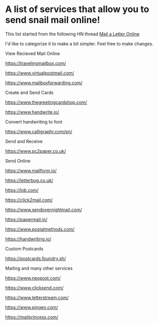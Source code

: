 # A list of services that allow you to send snail mail online!

This list started from the following HN thread [Mail a Letter Online](https://news.ycombinator.com/item?id=19778023)

I'd like to categorize it to make a bit simpler. Feel free to make changes.


View Recieved Mail Online

https://travelingmailbox.com/

https://www.virtualpostmail.com/

https://www.mailboxforwarding.com/


Create and Send Cards

https://www.thegreetingcardshop.com/

https://www.handwrite.io/


Convert handwriting to font

https://www.calligraphr.com/en/


Send and Receive

https://www.pc2paper.co.uk/


Send Online

https://www.mailform.io/

https://letterbug.co.uk/

https://lob.com/

https://click2mail.com/

https://www.sendovernightmail.com/

https://papermail.in/

https://www.postalmethods.com/

https://handwriting.io/


Custom Postcards

https://postcards.foundry.sh/


Mailing and many other services

https://www.neopost.com/

https://www.clicksend.com/

https://www.letterstream.com/

https://www.pingen.com/

https://mailprincess.com/
